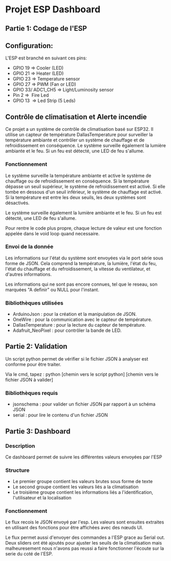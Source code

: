 # Projet ESP Dashboard 

## Partie 1: Codage de l'ESP

## Configuration:
L'ESP est branché en suivant ces pins: 
- GPIO 19 => Cooler (LED)
- GPIO 21 => Heater (LED)
- GPIO 23 => Temperature sensor
- GPIO 27 => PWM (Fan or LED)
- GPIO 33/ ADC1_CH5 => Light/Luminosity sensor
- Pin 2 =>  Fire Led
- GPIO 13  => Led Strip (5 Leds)

## Contrôle de climatisation et Alerte incendie

Ce projet a un système de contrôle de climatisation basé sur ESP32. 
Il utilise un capteur de température DallasTemperature pour surveiller la température ambiante et contrôler un système de chauffage et de refroidissement en conséquence. 
Le système surveille également la lumière ambiante et le feu. Si un feu est détecté, une LED de feu s'allume.
### Fonctionnement

Le système surveille la température ambiante et active le système de chauffage ou de refroidissement en conséquence. Si la température dépasse un seuil supérieur, le système de refroidissement est activé. Si elle tombe en dessous d'un seuil inférieur, le système de chauffage est activé. 
Si la température est entre les deux seuils, les deux systèmes sont désactivés.

Le système surveille également la lumière ambiante et le feu. Si un feu est détecté, une LED de feu s'allume.

Pour rentre le code plus propre, chaque lecture de valeur est une fonction appelée dans le void loop quand necessaire. 
### Envoi de la donnée 

Les informations sur l'état du système sont envoyées via le port série sous forme de JSON. Cela comprend la température, la lumière, l'état du feu, l'état du chauffage et du refroidissement, la vitesse du ventilateur, et d'autres informations. 

Les informations qui ne sont pas encore connues, tel que le reseau, son marquées "A definir" ou NULL pour l'instant.
### Bibliothèques utilisées

- ArduinoJson : pour la création et la manipulation de JSON.
- OneWire : pour la communication avec le capteur de température.
- DallasTemperature : pour la lecture du capteur de température.
- Adafruit_NeoPixel : pour contrôler la bande de LED.

## Partie 2: Validation

Un script python permet de vérifier si le fichier JSON à analyser est conforme pour être traiter.

Via le cmd, tapez :
python [chemin vers le script python] [chemin vers le fichier JSON à valider]

### Bibliothèques requis
- jsonschema : pour valider un fichier JSON par rapport à un schéma JSON
- serial : pour lire le contenu d'un fichier JSON

## Partie 3: Dashboard 

### Description
Ce dashboard permet de suivre les différentes valeurs envoyées par l'ESP

### Structure
- Le premier groupe contient les valeurs brutes sous forme de texte 
- Le second groupe contient les valeurs liés a la climatisation 
- Le troisième groupe contient les informations liés a l'identification, l'utilisateur et la localisation
### Fonctionnement

Le flux recois le JSON envoyé par l'esp. Les valeurs sont ensuites extraites en utilisant des fonctions pour être affichées avec des nœuds UI.

Le flux permet aussi d'envoyer des commandes a l'ESP grace au Serial out. Deux sliders ont été ajoutés pour ajuster les seuils de la climatisation mais malheuresement nous n'avons pas reussi a faire fonctionner l'écoute sur la serie du coté de l'ESP. 


